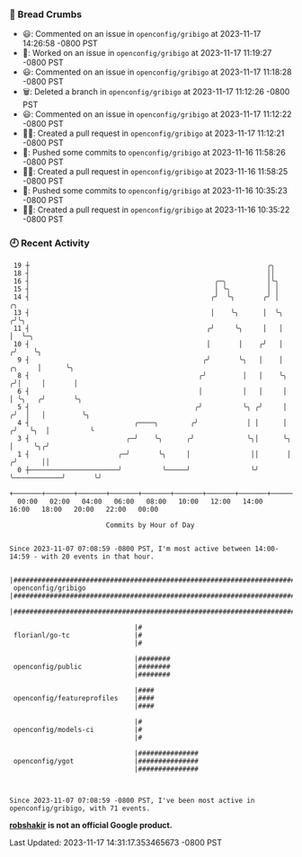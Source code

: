 ### 🍞 Bread Crumbs

 * 😃: Commented on an issue in `openconfig/gribigo` at 2023-11-17 14:26:58 -0800 PST
 * 👀: Worked on an issue in `openconfig/gribigo` at 2023-11-17 11:19:27 -0800 PST
 * 😃: Commented on an issue in `openconfig/gribigo` at 2023-11-17 11:18:28 -0800 PST
 * 🗑: Deleted a branch in `openconfig/gribigo` at 2023-11-17 11:12:26 -0800 PST
 * 😃: Commented on an issue in `openconfig/gribigo` at 2023-11-17 11:12:22 -0800 PST
 * ✍🏼: Created a pull request in `openconfig/gribigo` at 2023-11-17 11:12:21 -0800 PST
 * 🚢: Pushed some commits to `openconfig/gribigo` at 2023-11-16 11:58:26 -0800 PST
 * ✍🏼: Created a pull request in `openconfig/gribigo` at 2023-11-16 11:58:25 -0800 PST
 * 🚢: Pushed some commits to `openconfig/gribigo` at 2023-11-16 10:35:23 -0800 PST
 * ✍🏼: Created a pull request in `openconfig/gribigo` at 2023-11-16 10:35:22 -0800 PST

### 🕘 Recent Activity
```
 19 ┼                                                           ╭╮
 18 ┤                                                           ││
 16 ┤                                              ╭─╮          │╰╮
 15 ┤                                              │ ╰╮         │ │
 14 ┤                                             ╭╯  ╰╮       ╭╯ │                            ╭╮
 13 ┤                                             │    ╰╮      │  ╰╮                          ╭╯╰╮
 11 ┤                                            ╭╯     ╰╮     │   │                          │  ╰─╮
 10 ┤                                            │       │    ╭╯   │                         ╭╯    ╰╮
  9 ┤                                           ╭╯       ╰╮   │    │                  ╭╮     │      ╰╮
  8 ┤                                          ╭╯         │   │    ╰╮                ╭╯│     │       │
  6 ┤                                          │          │   │     │                │ ╰╮   ╭╯       ╰╮
  5 ┤                                         ╭╯          ╰╮ ╭╯     │               ╭╯  │   │         ╰╮
  4 ┤                          ╭────╮        ╭╯            │ │      │              ╭╯   ╰╮  │          ╰
  3 ┤                        ╭─╯    ╰╮      ╭╯             ╰╮│      ╰╮             │     ╰╮╭╯
  1 ┤                      ╭─╯       ╰╮     │               ││       │            ╭╯      ││
  0 ┼──────────────────────╯          ╰─────╯               ╰╯       ╰────────────╯       ╰╯
    +───────+───────+───────+───────+───────+───────+───────+───────+───────+───────+───────+───────+────
  00:00   02:00   04:00   06:00   08:00   10:00   12:00   14:00   16:00   18:00   20:00   22:00   00:00   

						Commits by Hour of Day


Since 2023-11-07 07:08:59 -0800 PST, I'm most active between 14:00-14:59 - with 20 events in that hour.

```



```
                               |#######################################################################
 openconfig/gribigo            |#######################################################################
                               |#######################################################################

                               |#
 florianl/go-tc                |#
                               |#

                               |########
 openconfig/public             |########
                               |########

                               |####
 openconfig/featureprofiles    |####
                               |####

                               |#
 openconfig/models-ci          |#
                               |#

                               |###############
 openconfig/ygot               |###############
                               |###############



Since 2023-11-07 07:08:59 -0800 PST, I've been most active in openconfig/gribigo, with 71 events.

```
**[robshakir](mailto:robjs@google.com) is not an official Google product.**  


Last Updated: 2023-11-17 14:31:17.353465673 -0800 PST
